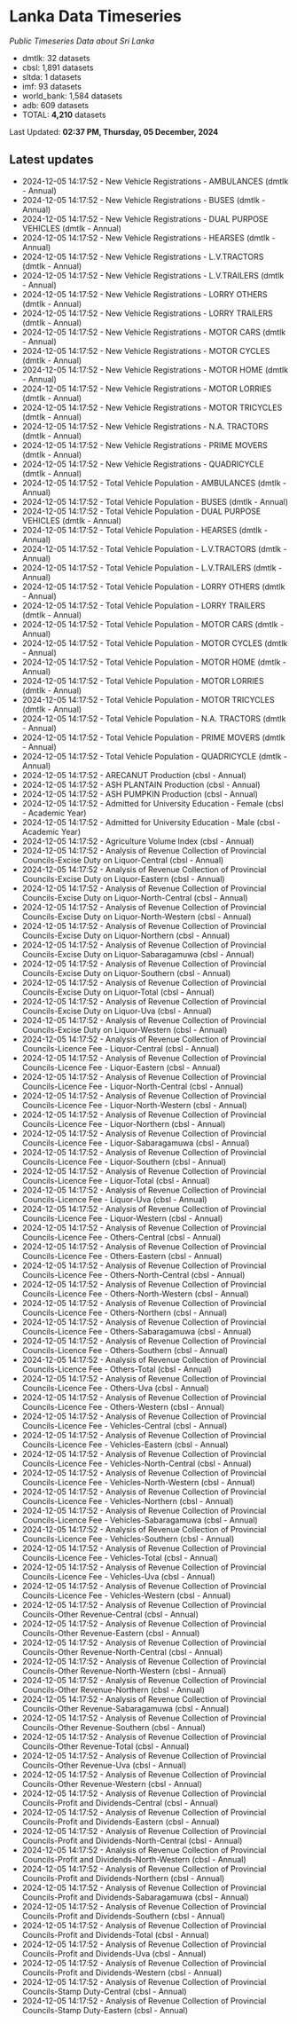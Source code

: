 # Lanka Data Timeseries
*Public Timeseries Data about Sri Lanka*

* dmtlk: 32 datasets
* cbsl: 1,891 datasets
* sltda: 1 datasets
* imf: 93 datasets
* world_bank: 1,584 datasets
* adb: 609 datasets
* TOTAL: **4,210** datasets

Last Updated: **02:37 PM, Thursday, 05 December, 2024**

## Latest updates

* 2024-12-05 14:17:52 - New Vehicle Registrations - AMBULANCES (dmtlk - Annual)
* 2024-12-05 14:17:52 - New Vehicle Registrations - BUSES (dmtlk - Annual)
* 2024-12-05 14:17:52 - New Vehicle Registrations - DUAL PURPOSE VEHICLES (dmtlk - Annual)
* 2024-12-05 14:17:52 - New Vehicle Registrations - HEARSES (dmtlk - Annual)
* 2024-12-05 14:17:52 - New Vehicle Registrations - L.V.TRACTORS (dmtlk - Annual)
* 2024-12-05 14:17:52 - New Vehicle Registrations - L.V.TRAILERS (dmtlk - Annual)
* 2024-12-05 14:17:52 - New Vehicle Registrations - LORRY OTHERS (dmtlk - Annual)
* 2024-12-05 14:17:52 - New Vehicle Registrations - LORRY TRAILERS (dmtlk - Annual)
* 2024-12-05 14:17:52 - New Vehicle Registrations - MOTOR CARS (dmtlk - Annual)
* 2024-12-05 14:17:52 - New Vehicle Registrations - MOTOR CYCLES (dmtlk - Annual)
* 2024-12-05 14:17:52 - New Vehicle Registrations - MOTOR HOME (dmtlk - Annual)
* 2024-12-05 14:17:52 - New Vehicle Registrations - MOTOR LORRIES (dmtlk - Annual)
* 2024-12-05 14:17:52 - New Vehicle Registrations - MOTOR TRICYCLES (dmtlk - Annual)
* 2024-12-05 14:17:52 - New Vehicle Registrations - N.A. TRACTORS (dmtlk - Annual)
* 2024-12-05 14:17:52 - New Vehicle Registrations - PRIME MOVERS (dmtlk - Annual)
* 2024-12-05 14:17:52 - New Vehicle Registrations - QUADRICYCLE (dmtlk - Annual)
* 2024-12-05 14:17:52 - Total Vehicle Population - AMBULANCES (dmtlk - Annual)
* 2024-12-05 14:17:52 - Total Vehicle Population - BUSES (dmtlk - Annual)
* 2024-12-05 14:17:52 - Total Vehicle Population - DUAL PURPOSE VEHICLES (dmtlk - Annual)
* 2024-12-05 14:17:52 - Total Vehicle Population - HEARSES (dmtlk - Annual)
* 2024-12-05 14:17:52 - Total Vehicle Population - L.V.TRACTORS (dmtlk - Annual)
* 2024-12-05 14:17:52 - Total Vehicle Population - L.V.TRAILERS (dmtlk - Annual)
* 2024-12-05 14:17:52 - Total Vehicle Population - LORRY OTHERS (dmtlk - Annual)
* 2024-12-05 14:17:52 - Total Vehicle Population - LORRY TRAILERS (dmtlk - Annual)
* 2024-12-05 14:17:52 - Total Vehicle Population - MOTOR CARS (dmtlk - Annual)
* 2024-12-05 14:17:52 - Total Vehicle Population - MOTOR CYCLES (dmtlk - Annual)
* 2024-12-05 14:17:52 - Total Vehicle Population - MOTOR HOME (dmtlk - Annual)
* 2024-12-05 14:17:52 - Total Vehicle Population - MOTOR LORRIES (dmtlk - Annual)
* 2024-12-05 14:17:52 - Total Vehicle Population - MOTOR TRICYCLES (dmtlk - Annual)
* 2024-12-05 14:17:52 - Total Vehicle Population - N.A. TRACTORS (dmtlk - Annual)
* 2024-12-05 14:17:52 - Total Vehicle Population - PRIME MOVERS (dmtlk - Annual)
* 2024-12-05 14:17:52 - Total Vehicle Population - QUADRICYCLE (dmtlk - Annual)
* 2024-12-05 14:17:52 - ARECANUT Production (cbsl - Annual)
* 2024-12-05 14:17:52 - ASH PLANTAIN Production (cbsl - Annual)
* 2024-12-05 14:17:52 - ASH PUMPKIN Production (cbsl - Annual)
* 2024-12-05 14:17:52 - Admitted for University Education - Female (cbsl - Academic Year)
* 2024-12-05 14:17:52 - Admitted for University Education - Male (cbsl - Academic Year)
* 2024-12-05 14:17:52 - Agriculture Volume Index (cbsl - Annual)
* 2024-12-05 14:17:52 - Analysis of Revenue Collection of Provincial Councils-Excise Duty on Liquor-Central (cbsl - Annual)
* 2024-12-05 14:17:52 - Analysis of Revenue Collection of Provincial Councils-Excise Duty on Liquor-Eastern (cbsl - Annual)
* 2024-12-05 14:17:52 - Analysis of Revenue Collection of Provincial Councils-Excise Duty on Liquor-North-Central (cbsl - Annual)
* 2024-12-05 14:17:52 - Analysis of Revenue Collection of Provincial Councils-Excise Duty on Liquor-North-Western (cbsl - Annual)
* 2024-12-05 14:17:52 - Analysis of Revenue Collection of Provincial Councils-Excise Duty on Liquor-Northern (cbsl - Annual)
* 2024-12-05 14:17:52 - Analysis of Revenue Collection of Provincial Councils-Excise Duty on Liquor-Sabaragamuwa (cbsl - Annual)
* 2024-12-05 14:17:52 - Analysis of Revenue Collection of Provincial Councils-Excise Duty on Liquor-Southern (cbsl - Annual)
* 2024-12-05 14:17:52 - Analysis of Revenue Collection of Provincial Councils-Excise Duty on Liquor-Total (cbsl - Annual)
* 2024-12-05 14:17:52 - Analysis of Revenue Collection of Provincial Councils-Excise Duty on Liquor-Uva (cbsl - Annual)
* 2024-12-05 14:17:52 - Analysis of Revenue Collection of Provincial Councils-Excise Duty on Liquor-Western (cbsl - Annual)
* 2024-12-05 14:17:52 - Analysis of Revenue Collection of Provincial Councils-Licence Fee - Liquor-Central (cbsl - Annual)
* 2024-12-05 14:17:52 - Analysis of Revenue Collection of Provincial Councils-Licence Fee - Liquor-Eastern (cbsl - Annual)
* 2024-12-05 14:17:52 - Analysis of Revenue Collection of Provincial Councils-Licence Fee - Liquor-North-Central (cbsl - Annual)
* 2024-12-05 14:17:52 - Analysis of Revenue Collection of Provincial Councils-Licence Fee - Liquor-North-Western (cbsl - Annual)
* 2024-12-05 14:17:52 - Analysis of Revenue Collection of Provincial Councils-Licence Fee - Liquor-Northern (cbsl - Annual)
* 2024-12-05 14:17:52 - Analysis of Revenue Collection of Provincial Councils-Licence Fee - Liquor-Sabaragamuwa (cbsl - Annual)
* 2024-12-05 14:17:52 - Analysis of Revenue Collection of Provincial Councils-Licence Fee - Liquor-Southern (cbsl - Annual)
* 2024-12-05 14:17:52 - Analysis of Revenue Collection of Provincial Councils-Licence Fee - Liquor-Total (cbsl - Annual)
* 2024-12-05 14:17:52 - Analysis of Revenue Collection of Provincial Councils-Licence Fee - Liquor-Uva (cbsl - Annual)
* 2024-12-05 14:17:52 - Analysis of Revenue Collection of Provincial Councils-Licence Fee - Liquor-Western (cbsl - Annual)
* 2024-12-05 14:17:52 - Analysis of Revenue Collection of Provincial Councils-Licence Fee - Others-Central (cbsl - Annual)
* 2024-12-05 14:17:52 - Analysis of Revenue Collection of Provincial Councils-Licence Fee - Others-Eastern (cbsl - Annual)
* 2024-12-05 14:17:52 - Analysis of Revenue Collection of Provincial Councils-Licence Fee - Others-North-Central (cbsl - Annual)
* 2024-12-05 14:17:52 - Analysis of Revenue Collection of Provincial Councils-Licence Fee - Others-North-Western (cbsl - Annual)
* 2024-12-05 14:17:52 - Analysis of Revenue Collection of Provincial Councils-Licence Fee - Others-Northern (cbsl - Annual)
* 2024-12-05 14:17:52 - Analysis of Revenue Collection of Provincial Councils-Licence Fee - Others-Sabaragamuwa (cbsl - Annual)
* 2024-12-05 14:17:52 - Analysis of Revenue Collection of Provincial Councils-Licence Fee - Others-Southern (cbsl - Annual)
* 2024-12-05 14:17:52 - Analysis of Revenue Collection of Provincial Councils-Licence Fee - Others-Total (cbsl - Annual)
* 2024-12-05 14:17:52 - Analysis of Revenue Collection of Provincial Councils-Licence Fee - Others-Uva (cbsl - Annual)
* 2024-12-05 14:17:52 - Analysis of Revenue Collection of Provincial Councils-Licence Fee - Others-Western (cbsl - Annual)
* 2024-12-05 14:17:52 - Analysis of Revenue Collection of Provincial Councils-Licence Fee - Vehicles-Central (cbsl - Annual)
* 2024-12-05 14:17:52 - Analysis of Revenue Collection of Provincial Councils-Licence Fee - Vehicles-Eastern (cbsl - Annual)
* 2024-12-05 14:17:52 - Analysis of Revenue Collection of Provincial Councils-Licence Fee - Vehicles-North-Central (cbsl - Annual)
* 2024-12-05 14:17:52 - Analysis of Revenue Collection of Provincial Councils-Licence Fee - Vehicles-North-Western (cbsl - Annual)
* 2024-12-05 14:17:52 - Analysis of Revenue Collection of Provincial Councils-Licence Fee - Vehicles-Northern (cbsl - Annual)
* 2024-12-05 14:17:52 - Analysis of Revenue Collection of Provincial Councils-Licence Fee - Vehicles-Sabaragamuwa (cbsl - Annual)
* 2024-12-05 14:17:52 - Analysis of Revenue Collection of Provincial Councils-Licence Fee - Vehicles-Southern (cbsl - Annual)
* 2024-12-05 14:17:52 - Analysis of Revenue Collection of Provincial Councils-Licence Fee - Vehicles-Total (cbsl - Annual)
* 2024-12-05 14:17:52 - Analysis of Revenue Collection of Provincial Councils-Licence Fee - Vehicles-Uva (cbsl - Annual)
* 2024-12-05 14:17:52 - Analysis of Revenue Collection of Provincial Councils-Licence Fee - Vehicles-Western (cbsl - Annual)
* 2024-12-05 14:17:52 - Analysis of Revenue Collection of Provincial Councils-Other Revenue-Central (cbsl - Annual)
* 2024-12-05 14:17:52 - Analysis of Revenue Collection of Provincial Councils-Other Revenue-Eastern (cbsl - Annual)
* 2024-12-05 14:17:52 - Analysis of Revenue Collection of Provincial Councils-Other Revenue-North-Central (cbsl - Annual)
* 2024-12-05 14:17:52 - Analysis of Revenue Collection of Provincial Councils-Other Revenue-North-Western (cbsl - Annual)
* 2024-12-05 14:17:52 - Analysis of Revenue Collection of Provincial Councils-Other Revenue-Northern (cbsl - Annual)
* 2024-12-05 14:17:52 - Analysis of Revenue Collection of Provincial Councils-Other Revenue-Sabaragamuwa (cbsl - Annual)
* 2024-12-05 14:17:52 - Analysis of Revenue Collection of Provincial Councils-Other Revenue-Southern (cbsl - Annual)
* 2024-12-05 14:17:52 - Analysis of Revenue Collection of Provincial Councils-Other Revenue-Total (cbsl - Annual)
* 2024-12-05 14:17:52 - Analysis of Revenue Collection of Provincial Councils-Other Revenue-Uva (cbsl - Annual)
* 2024-12-05 14:17:52 - Analysis of Revenue Collection of Provincial Councils-Other Revenue-Western (cbsl - Annual)
* 2024-12-05 14:17:52 - Analysis of Revenue Collection of Provincial Councils-Profit and Dividends-Central (cbsl - Annual)
* 2024-12-05 14:17:52 - Analysis of Revenue Collection of Provincial Councils-Profit and Dividends-Eastern (cbsl - Annual)
* 2024-12-05 14:17:52 - Analysis of Revenue Collection of Provincial Councils-Profit and Dividends-North-Central (cbsl - Annual)
* 2024-12-05 14:17:52 - Analysis of Revenue Collection of Provincial Councils-Profit and Dividends-North-Western (cbsl - Annual)
* 2024-12-05 14:17:52 - Analysis of Revenue Collection of Provincial Councils-Profit and Dividends-Northern (cbsl - Annual)
* 2024-12-05 14:17:52 - Analysis of Revenue Collection of Provincial Councils-Profit and Dividends-Sabaragamuwa (cbsl - Annual)
* 2024-12-05 14:17:52 - Analysis of Revenue Collection of Provincial Councils-Profit and Dividends-Southern (cbsl - Annual)
* 2024-12-05 14:17:52 - Analysis of Revenue Collection of Provincial Councils-Profit and Dividends-Total (cbsl - Annual)
* 2024-12-05 14:17:52 - Analysis of Revenue Collection of Provincial Councils-Profit and Dividends-Uva (cbsl - Annual)
* 2024-12-05 14:17:52 - Analysis of Revenue Collection of Provincial Councils-Profit and Dividends-Western (cbsl - Annual)
* 2024-12-05 14:17:52 - Analysis of Revenue Collection of Provincial Councils-Stamp Duty-Central (cbsl - Annual)
* 2024-12-05 14:17:52 - Analysis of Revenue Collection of Provincial Councils-Stamp Duty-Eastern (cbsl - Annual)